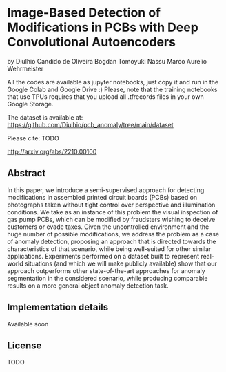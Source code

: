 # Image-Based Detection of Modifications in PCBs with Deep Convolutional Autoencoders

by
Diulhio Candido de Oliveira
Bogdan Tomoyuki Nassu
Marco Aurelio Wehrmeister

All the codes are available as jupyter notebooks, just copy it and run in the Google Colab and Google Drive :)
Please, note that the training notebooks that use TPUs requires that you upload all .tfrecords files in your own Google Storage.

The dataset is available at: https://github.com/Diulhio/pcb_anomaly/tree/main/dataset

Please cite: TODO

http://arxiv.org/abs/2210.00100

## Abstract

In this paper, we introduce a semi-supervised approach for detecting modifications in assembled printed circuit boards (PCBs) based on photographs taken without tight control over perspective and illumination conditions. We take as an instance of this problem the visual inspection of gas pump PCBs, which can be modified by fraudsters wishing to deceive customers or evade taxes. Given the uncontrolled environment and the huge number of possible modifications, we address the problem as a case of anomaly detection, proposing an approach that is directed towards the characteristics of that scenario, while being well-suited for other similar applications. Experiments performed on a dataset built to represent real-world situations (and which we will make publicly available) show that our approach outperforms other state-of-the-art approaches for anomaly segmentation in the considered scenario, while producing comparable results on a more general object anomaly detection task.

## Implementation details

Available soon

## License

TODO

